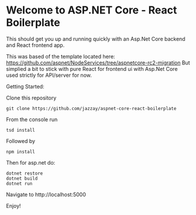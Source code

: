 # Welcome to ASP.NET Core - React Boilerplate

This should get you up and running quickly with an Asp.Net Core backend and React frontend app.

This was based of the template located here: https://github.com/aspnet/NodeServices/tree/aspnetcore-rc2-migration
But simplied a bit to stick with pure React for frontend ui with Asp.Net Core used strictly for API/server for now.

Getting Started:

Clone this repository
```
git clone https://github.com/jazzay/aspnet-core-react-boilerplate
```
From the console run 
```
tsd install
```
Followed by
```
npm install
```
Then for asp.net do:
```
dotnet restore
dotnet build
dotnet run
```
Navigate to http://localhost:5000

Enjoy!

